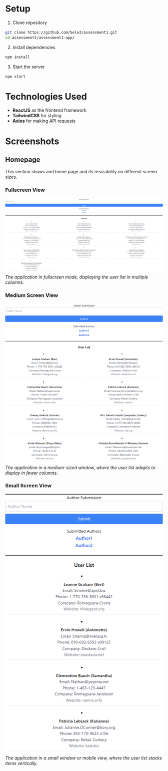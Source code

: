 # Setup 

1. Clone repository

```bash
git clone https://github.com/Sele3/assessment1.git
cd assessment1/assessment1-app/
```

2. Install dependencies

```bash
npm install
```

3. Start the server

```bash
npm start
```

# Technologies Used

- **ReactJS** as the frontend framework
- **TailwindCSS** for styling
- **Axios** for making API requests

# Screenshots

## Homepage
This section shows and home page and its resizability on different screen sizes.

### Fullscreen View
![alt text](./screenshots/fullscreen.png)  
*The application in fullscreen mode, displaying the user list in multiple columns.*

### Medium Screen View
![Homepage Medium Screen](./screenshots/mediumscreen.png)  
*The application in a medium-sized window, where the user list adapts to display in fewer columns.*

### Small Screen View
![Homepage Small Screen](./screenshots/smallscreen.png)  
*The application in a small window or mobile view, where the user list stacks items vertically.*
